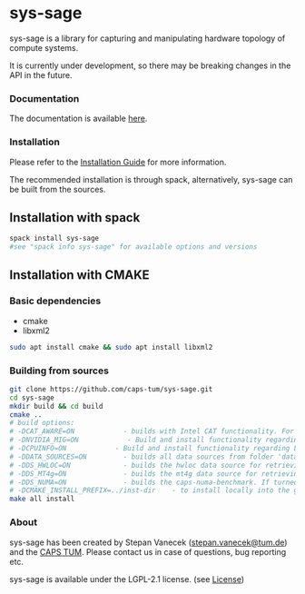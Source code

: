 # sys-sage

sys-sage is a library for capturing and manipulating hardware topology of compute systems.

It is currently under development, so there may be breaking changes in the API in the future.

### Documentation

The documentation is available [here](https://stepanvanecek.github.io/sys-sage/html/index.html).

### Installation

Please refer to the [Installation Guide](https://stepanvanecek.github.io/sys-sage/html/md__installation__guide.html) for more information.

The recommended installation is through spack, alternatively, sys-sage can be built from the sources.

## Installation with spack
```bash
spack install sys-sage
#see "spack info sys-sage" for available options and versions
```

## Installation with CMAKE

### Basic dependencies

- cmake
- libxml2

```bash
sudo apt install cmake && sudo apt install libxml2
```

### Building from sources

```bash
git clone https://github.com/caps-tum/sys-sage.git
cd sys-sage
mkdir build && cd build
cmake ..
# build options:
# -DCAT_AWARE=ON            - builds with Intel CAT functionality. For that, Intel-specific pqos header/library are necessary.
# -DNVIDIA_MIG=ON            - Build and install functionality regarding NVidia MIG(multi-instance GPU, ampere or newer).
# -DCPUINFO=ON            - Build and install functionality regarding Linux cpuinfo (only x86).
# -DDATA_SOURCES=ON         - builds all data sources from folder 'data-sources' listed below. Data sources are used to collecting HW-related information, so it only makes sense to compile that on the system where the topology information is queried.
# -DDS_HWLOC=ON             - builds the hwloc data source for retrieving the CPU topology
# -DDS_MT4g=ON              - builds the mt4g data source for retrieving GPU compute and memory topology. If turned on, includes hwloc.
# -DDS_NUMA=ON              - builds the caps-numa-benchmark. If turned on, includes Linux-specific libraries.
# -DCMAKE_INSTALL_PREFIX=../inst-dir    - to install locally into the git repo folder
make all install
```

### About

sys-sage has been created by Stepan Vanecek (stepan.vanecek@tum.de) and the [CAPS TUM](https://www.ce.cit.tum.de/en/caps/homepage/). Please contact us in case of questions, bug reporting etc.

sys-sage is available under the LGPL-2.1 license. (see [License](https://github.com/caps-tum/sys-sage/blob/master/LICENSE))
